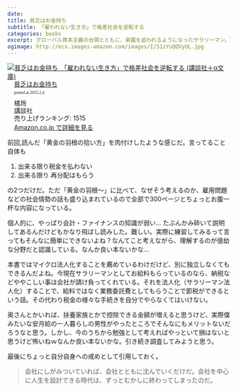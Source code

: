 ```yaml
---
date: 
title: 貧乏はお金持ち
subtitle: 「雇われない生き方」で格差社会を逆転する
categories: books
excerpt: グローバル資本主義の台頭とともに、楽園を追われるようになったサラリーマン。望むと望まざるとにかかわらず、すべてのものがフリーエージェント化していく。残酷なまでに自由な世界を、どう生き抜くべきなのか？　「雇われない生き方」とそのための「ファイナンスの技術」を描いたベストセラー！
ogimage: http://ecx.images-amazon.com/images/I/51zYuQQVyUL.jpg
---
```


<div class="azlink-box"><div class="azlink-image" style="float:left"><a href="http://www.amazon.co.jp/exec/obidos/ASIN/B00DQ4SKM2/warikiru-22/" name="azlinklink" target="_blank"><img src="http://ecx.images-amazon.com/images/I/51zYuQQVyUL._SL160_.jpg" alt="貧乏はお金持ち　「雇われない生き方」で格差社会を逆転する (講談社＋α文庫)" style="border:none" /></a></div><div class="azlink-info" style="float:left;margin-left:15px;line-height:120%"><div class="azlink-name" style="margin-bottom:10px;line-height:120%"><a href="http://www.amazon.co.jp/exec/obidos/ASIN/B00DQ4SKM2/warikiru-22/" name="azlinklink" target="_blank">貧乏はお金持ち</a><div class="azlink-powered-date" style="font-size:7pt;margin-top:5px;font-family:verdana;line-height:120%">posted at 2015.2.4</div></div><div class="azlink-detail">橘玲<br />講談社<br />売り上げランキング: 1515<br /></div><div class="azlink-link" style="margin-top:5px"><a href="http://www.amazon.co.jp/exec/obidos/ASIN/B00DQ4SKM2/warikiru-22/" target="_blank">Amazon.co.jp で詳細を見る</a></div></div><div class="azlink-footer" style="clear:left"></div></div>

前回,読んだ「黄金の羽根の拾い方」を肉付けしたような感じだ。言ってること自体も

1. 出来る限り税金を払わない
2. 出来る限り.再分配はもらう

の2つだけだ。ただ「黄金の羽根〜」に比べて、なぜそう考えるのか、雇用問題などの社会情勢の話も盛り込まれているので全部で300ページとちょっとお腹一杯な内容になっている。

個人的に、やっぱり会計・ファイナンスの知識が弱い… たぶんかみ砕いて説明してあるんだけどもかなり飛ばし読みした。難しい。実際に練習してみるって言ってもそんなに簡単にできないよね？なんてこと考えながら、理解するのが億劫な分野だと認識している。なんか良い本ないかな…

本書ではマイクロ法人化することを薦めているわけだけど、別に独立しなくてもできるんだよね。今現在サラリーマンとしてお給料もらっているのなら、納税などややこしい事は会社が請け負ってくれている。それを法人化（サラリーマン法人化）することで、給料ではなく業務委託費としてもらうことで節税ができるという話。その代わり税金の様々な手続きを自分でやらなくてはいけない。

奥さんとかいれば、扶養家族とかで控除できる金額が増えると思うけど、実際僕みたいな安月給の一人暮らしの男性がやったところでそんなにもメリットないだろうなと思う。しかし、今のうちから勉強として考えればやっといて損はないと思うけど怖いねｗなんか良い本ないかな。引き続き調査してみようと思う。

最後にちょっと自分自身への戒めとして引用しておく。

> 会社にしがみついていれば、会社とともに沈んでいくだけだ。会社を中心に人生を設計できる時代は、ずっとむかしに終わってしまったのだ。

